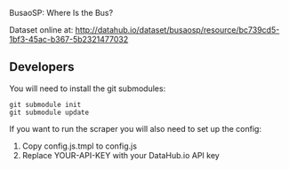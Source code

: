 BusaoSP: Where Is the Bus?

Dataset online at: <http://datahub.io/dataset/busaosp/resource/bc739cd5-1bf3-45ac-b367-5b2321477032>

## Developers

You will need to install the git submodules:

    git submodule init
    git submodule update

If you want to run the scraper you will also need to set up the config:

  1. Copy config.js.tmpl to config.js
  2. Replace YOUR-API-KEY with your DataHub.io API key

